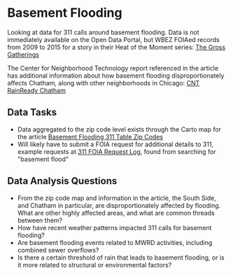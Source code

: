 # Basement Flooding

Looking at data for 311 calls around basement flooding. Data is not immediately
available on the Open Data Portal, but WBEZ FOIAed records from 2009 to 2015 for
a story in their Heat of the Moment series: [The Gross Gatherings](http://www.heatofthemoment.org/features/flood/)

The Center for Neighborhood Technology report referenced in the article has
additional information about how basement flooding disproportionately affects Chatham,
along with other neighborhoods in Chicago: [CNT RainReady Chatham](http://www.cnt.org/sites/default/files/publications/CNT_RainReady%20Community%20-%20Chatham.pdf)

## Data Tasks

* Data aggregated to the zip code level exists through the Carto map for the article
[Basement Flooding 311 Table Zip Codes](https://shannonheffernan.carto.com/tables/table_zip_codes/public)
* Will likely have to submit a FOIA request for additional details to 311, example
requests at [311 FOIA Request Log](https://data.cityofchicago.org/FOIA/FOIA-Request-Log-311/j2p9-gdf5),
found from searching for "basement flood"

## Data Analysis Questions

* From the zip code map and information in the article, the South Side, and Chatham
in particular, are disproportionately affected by flooding. What are other highly
affected areas, and what are common threads between them?
* How have recent weather patterns impacted 311 calls for basement flooding?
* Are basement flooding events related to MWRD activities, including combined
sewer overflows?
* Is there a certain threshold of rain that leads to basement flooding, or is it
more related to structural or environmental factors?
